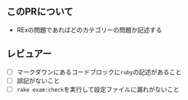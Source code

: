 ## このPRについて
- RExの問題であればどのカテゴリーの問題か記述する

## レビュアー
- [ ] マークダウンにあるコードブロックに`ruby`の記述があること
- [ ] 誤記がないこと
- [ ] `rake exam:check`を実行して設定ファイルに漏れがないこと
